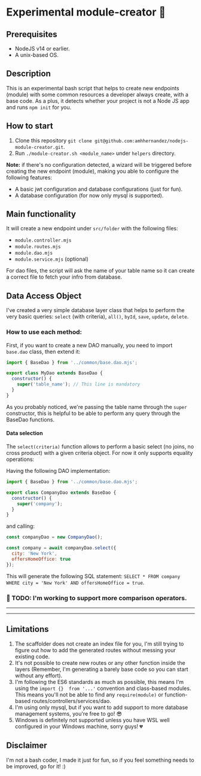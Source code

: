# Experimental module-creator 🚀

## Prerequisites
* NodeJS v14 or earlier.
* A unix-based OS.

## Description

This is an experimental bash script that helps to create new endpoints (module) with some common resources a developer always create, with a base code. As a plus, it detects whether your project is not a Node JS app and runs `npm init` for you.

## How to start

1. Clone this repository `git clone git@github.com:amhhernandez/nodejs-module-creator.git`.
2. Run `./module-creator.sh <module_name>` under `helpers` directory.

**Note:** if there's no configuration detected, a wizard will be triggered before creating the new endpoint (module), making you able to configure the following features:

* A basic jwt configuration and database configurations (just for fun).
* A database configuration (for now only mysql is supported).

## Main functionality

It will create a new endpoint under `src/folder` with the following files:

* `module.controller.mjs`
* `module.routes.mjs`
* `module.dao.mjs`
* `module.service.mjs` (optional)

For dao files, the script will ask the name of your table name so it can create a correct file to fetch your infro from database.

## Data Access Object

I've created a very simple database layer class that helps to perform the very basic queries: `select` (with criteria), `all()`, `byId`, `save`, `update`, `delete`.

### How to use each method:

First, if you want to create a new DAO manually, you need to import `base.dao` class, then extend it:

```javascript
import { BaseDao } from '../common/base.dao.mjs';

export class MyDao extends BaseDao {
  constructor() {
    super('table_name'); // This line is mandatory
  }
}
```

As you probably noticed, we're passing the table name through the `super` constructor, this is helpful to be able to perform any query through the BaseDao functions.

#### Data selection

The `select(criteria)` function allows to perform a basic select (no joins, no cross product) with a given criteria object. For now it only supports equality operations:

Having the following DAO implementation:

```javascript
import { BaseDao } from '../common/base.dao.mjs';

export class CompanyDao extends BaseDao {
  constructor() {
    super('company');
  }
}
```

and calling:

```javascript
const companyDao = new CompanyDao();

const company = await companyDao.select({
  city: 'New York',
  offersHomeOffice: true
});
```

This will generate the following SQL statement: `SELECT * FROM company WHERE city = 'New York' AND offersHomeOffice = true`.

### 📝 TODO: I'm working to support more comparison operators.
---
---

## Limitations

1. The scaffolder does not create an index file for you, I'm still trying to figure out how to add the generated routes without messing your existing code.
2. It's not possible to create new routes or any other function inside the layers (Remember, I'm generating a barely base code so you can start without any effort).
3. I'm following the ES6 standards as much as possible, this means I'm using the `import {}  from '...'` convention and class-based modules. This means you'll not be able to find any `require(module)` or function-based routes/controllers/services/dao.
4. I'm using only mysql, but if you want to add support to more database management systems, you're free to go! 😎
5. Windows is definitely not supported unless you have WSL well configured in your Windows machine, sorry guys! 💔

## Disclaimer

I'm not a bash coder, I made it just for fun, so if you feel something needs to be improved, go for it! :)
